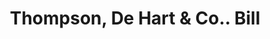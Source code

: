 ---
doi: 10.7916/D8252WCT
date_other: '1880'
date_other_textual: 1880-1889
form: printed ephemera
genre:
- Invoices
name:
- Thompson, De Hart & Co.
object_in_context_url: https://biggert.cul.columbia.edu/items/view/ave_biggert_01348
subject_hierarchical_geographic:
- Portland, Oregon, United States
subject_name:
- Thompson, De Hart & Co.
title: Thompson, De Hart & Co.. Bill
sort_title: Thompson, De Hart & Co.. Bill
call_number: ave_biggert_01348
coordinates:
- 45.519999999999996,-122.68194444444445
pid: ave_biggert_01348
identifiers: ave_biggert_01348
permalink: /biggert/ave_biggert_01348/
layout: iiif-image-page
---